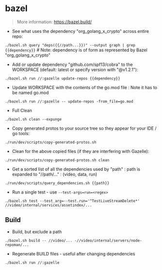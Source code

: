 # bazel

> More information: <https://bazel.build/>

- See what uses the dependency "org_golang_x_crypto" across entire repo: 

`./bazel.sh query "deps({{//path...}})" --output graph | grep {{dependency}}`   # Note: dependency is of form as represented by Bazel "org_golang_x_crypto"

- Add or update dependency "github.com/spf13/cobra" to the WORKSPACE (default: latest or specify version with "@v1.2.1"): 

`./bazel.sh run //:gazelle update-repos {{dependency}}`       

- Update WORKSPACE with the contents of the go.mod file : Note it has to be named go.mod

`./bazel.sh run //:gazelle -- update-repos -from_file=go.mod`
  
- Full Clean

`./bazel.sh clean --expunge`

- Copy generated protos to your source tree so they appear for your IDE / go tools:

`./run/dev/scripts/copy-generated-protos.sh`

- Clean for the above copied files (if they are interfering with Gazelle):

`./run/dev/scripts/copy-generated-protos.sh clean`

- Get a sorted list of all the dependencies used by "path" : path is expanded to "//path/..." : (video, data, run)

`./run/dev/scripts/query_dependencies.sh {{path}}` 

- Run a single test - use `--test-args=run=<regex>`

`./bazel.sh test --test_arg=--test.run='^TestLiveStreamDelete*' //video/internal/services/assetindex/...`

## Build 

- Build, but exclude a path

`./bazel.sh build -- //video/... -//video/internal/servers/node-repoman/...`

- Regenerate BUILD files - useful after changing dependencies

`./bazel.sh run //:gazelle`
